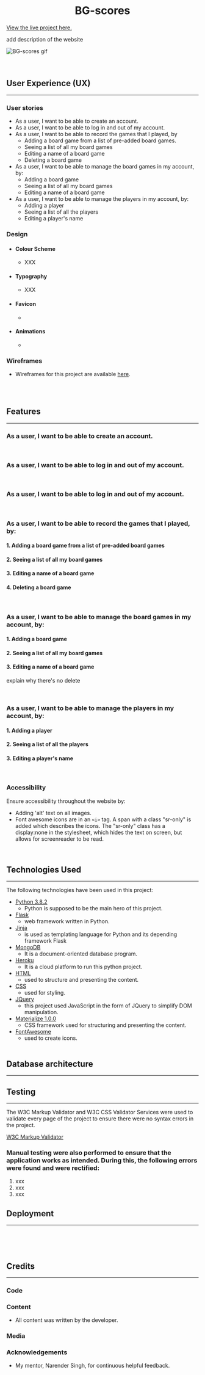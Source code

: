 <h1 align="center">BG-scores</h1>

[View the live project here.]()

add description of the website

<img src="" alt="BG-scores gif"/>

<br/>
<br/>
<br/>

## User Experience (UX)
<hr>

### User stories

- As a user, I want to be able to create an account.
- As a user, I want to be able to log in and out of my account.
- As a user, I want to be able to record the games that I played, by
    - Adding a board game from a list of pre-added board games.
    - Seeing a list of all my board games
    - Editing a name of a board game
    - Deleting a board game
- As a user, I want to be able to manage the board games in my account, by:
    - Adding a board game
    - Seeing a list of all my board games
    - Editing a name of a board game
- As a user, I want to be able to manage the players in my account, by:
    - Adding a player
    - Seeing a list of all the players
    - Editing a player's name

### Design

  - #### Colour Scheme
    - XXX

  - #### Typography
    - XXX
     
  - #### Favicon
    -

  - #### Animations
    - 

### Wireframes

- Wireframes for this project are available [here](wireframe/bg-score.png).

<br>
<br>

## Features
<hr>

### As a user, I want to be able to create an account.

<br>


### As a user, I want to be able to log in and out of my account.

<br>

### As a user, I want to be able to log in and out of my account.

<br>

### As a user, I want to be able to record the games that I played, by:
#### 1. Adding a board game from a list of pre-added board games
#### 2. Seeing a list of all my board games
#### 3. Editing a name of a board game
#### 4. Deleting a board game

<br>

### As a user, I want to be able to manage the board games in my account, by:
#### 1. Adding a board game
#### 2. Seeing a list of all my board games
#### 3.  Editing a name of a board game
explain why there's no delete

<br>

### As a user, I want to be able to manage the players in my account, by:
#### 1. Adding a player
#### 2. Seeing a list of all the players
#### 3. Editing a player's name
<br>

### Accessibility
Ensure accessibility throughout the website by:
  - Adding 'alt' text on all images.
  - Font awesome icons are in an `<i>` tag. A span with a class "sr-only" is added which describes the icons. The "sr-only" class has a display:none in the stylesheet, which hides the text on screen, but allows for screenreader to be read.

<br/>

## Technologies Used
<hr>

The following technologies have been used in this project:
* [Python 3.8.2](https://www.python.org/download/releases/3.0/) 
    * Python is supposed to be the main hero of this project.
* [Flask](https://flask.palletsprojects.com/en/1.1.x/)
    * web framework written in Python.
* [Jinja](https://jinja.palletsprojects.com/en/2.11.x/)
    * is used as templating language for Python and its depending framework Flask
* [MongoDB](https://www.mongodb.com/)
    * It is a document-oriented database program.
* [Heroku](https://heroku.com/)
    * It is a cloud platform to run this python project.
* [HTML](https://www.w3.org/TR/html52/) 
    * used to structure and presenting the content.
* [CSS](https://www.w3.org/Style/CSS/Overview.en.html)
    * used for styling.
* [JQuery](https://jquery.com/)
    * this project used JavaScript in the form of JQuery to simplify DOM manipulation.
* [Materialize 1.0.0](https://materializecss.com/)
    * CSS framework used for structuring and presenting the content.
* [FontAwesome](https://fontawesome.com/)
    * used to create icons. <br/><br/>

## Database architecture
<hr>


## Testing
<hr>



The W3C Markup Validator and W3C CSS Validator Services were used to validate every page of the project to ensure there were no syntax errors in the project.

[W3C Markup Validator](https://validator.w3.org/#validate_by_input)

  



### Manual testing were also performed to ensure that the application works as intended. During this, the following errors were found and were rectified:

1. xxx
2. xxx
3. xxx

## Deployment
<hr>

<br>
<br>
<br>

## Credits
<hr>

### Code


### Content

- All content was written by the developer.

### Media


### Acknowledgements

- My mentor, Narender Singh, for continuous helpful feedback.


